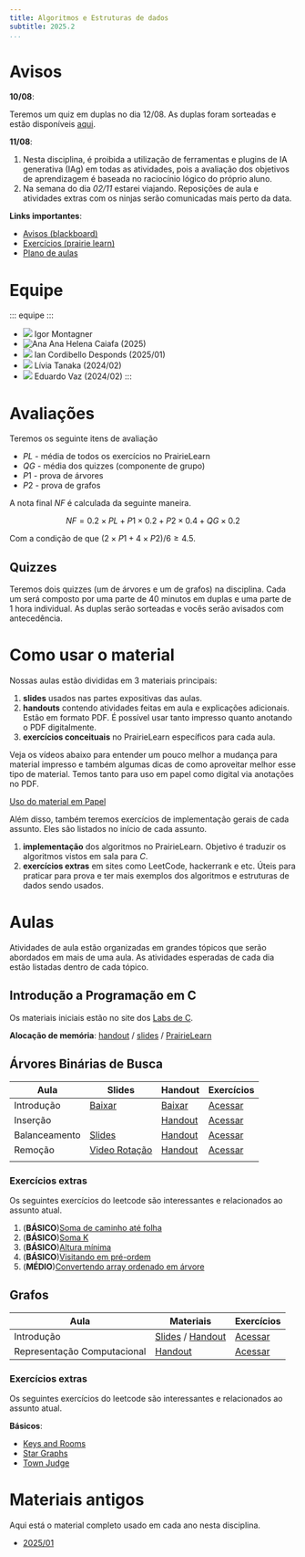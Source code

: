 ```yaml
---
title: Algoritmos e Estruturas de dados
subtitle: 2025.2
...
```


# Avisos

**10/08**:

Teremos um quiz em duplas no dia 12/08. As duplas foram sorteadas e estão disponíveis [aqui](grupos-quiz1.csv).

**11/08**:

1. Nesta disciplina, é proibida a utilização de ferramentas e plugins de IA generativa (IAg) em todas as atividades, pois a avaliação dos objetivos de aprendizagem é baseada no raciocínio lógico do próprio aluno.
2. Na semana do dia *02/11* estarei viajando. Reposições de aula e atividades extras com os ninjas serão comunicadas mais perto da data. 

**Links importantes**:

- [Avisos (blackboard)](https://insper.blackboard.com/ultra/courses/_49672_1/announcements)
- [Exercícios (prairie learn)](https://us.prairielearn.com/pl/course_instance/188746)
- [Plano de aulas](./plano-de-aulas.xlsx)

# Equipe

::: equipe :::
- ![](css/igor.png) Igor Montagner
- ![Ana](css/ana-helena.jpeg) Ana Helena Caiafa (2025)
- ![](css/ian.jpeg) Ian Cordibello Desponds (2025/01)
- ![](css/livia.jpg) Lívia Tanaka (2024/02)
- ![](css/vaz.jpg) Eduardo Vaz (2024/02)
:::


# Avaliações

Teremos os seguinte itens de avaliação

- $PL$ - média de todos os exercícios no PrairieLearn
- $QG$ - média dos quizzes (componente de grupo)
- $P1$ - prova de árvores 
- $P2$ - prova de grafos

A nota final $NF$ é calculada da seguinte maneira. 

$$
NF = 0.2 \times PL + P1 \times 0.2 + P2 \times 0.4 + QG \times 0.2 
$$

Com a condição de que $(2 \times P1 + 4 \times P2)/6 \geq 4.5$. 

## Quizzes

Teremos dois quizzes (um de árvores e um de grafos) na disciplina. Cada um será composto por uma parte de 40 minutos em duplas e uma parte de 1 hora individual. As duplas serão sorteadas e vocês serão avisados com antecedência. 

# Como usar o material

Nossas aulas estão divididas em 3 materiais principais:

1. **slides** usados nas partes expositivas das aulas. 
2. **handouts** contendo atividades feitas em aula e explicações adicionais. Estão em formato PDF. É possível usar tanto impresso quanto anotando o PDF digitalmente.
3. **exercícios conceituais** no PrairieLearn específicos para cada aula.

Veja os vídeos abaixo para entender um pouco melhor a mudança para material impresso e também algumas dicas de como aproveitar melhor esse tipo de material. Temos tanto para uso em papel como digital via anotações no PDF. 

<a class="button" href="https://youtu.be/8eoDvbbxYhE">Uso do material em Papel</a> <!-- <a class="button" href="#">Uso do material em PDF</a> -->

Além disso, também teremos exercícios de implementação gerais de cada assunto. Eles são listados no início de cada assunto.

1. **implementação** dos algoritmos no PrairieLearn. Objetivo é traduzir os algoritmos vistos em sala para *C*.
2. **exercícios extras** em sites como LeetCode, hackerrank e etc. Úteis para praticar para prova e ter mais exemplos dos algoritmos e estruturas de dados sendo usados. 


# Aulas

<center><object data="slides-inicio.pdf" width="400" height="300"></object></center>

Atividades de aula estão organizadas em grandes tópicos que serão abordados em mais de uma aula. As atividades esperadas de cada dia estão listadas dentro de cada tópico.

## Introdução a Programação em C

Os materiais iniciais estão no site dos [Labs de C](https://insper.github.io/Labs-de-C). 

**Alocação de memória**: [handout](01-c/handout.pdf) / [slides](01-c/slides.pdf) / [PrairieLearn][pl-malloc]

[pl-malloc]: https://us.prairielearn.com/pl/course_instance/188746/assessment/2569803



## Árvores Binárias de Busca

| Aula          | Slides                                        | Handout                                  | Exercícios                          |
|---------------|-----------------------------------------------|------------------------------------------|-------------------------------------|
| Introdução    | [Baixar](02-abb-intro/slides-intro.pdf)       | [Baixar](02-abb-intro/handout-intro.pdf) | [Acessar][exercicios-intro-abb]     |
| Inserção      |                                               | [Handout](03-abb-insere/handout.pdf)     | [Acessar][exercicios-insere-abb]    |
| Balanceamento | [Slides](04-abb-balance/slides.pdf)           | [Handout](04-abb-balance/handout.pdf)    | [Acessar][exercicios-balanceia-abb] |
| Remoção       | [Video Rotação](https://youtu.be/YzSuUj54Mo0) | [Handout](05-abb-remove/handout.pdf)     | [Acessar][exercicios-remove-abb]    |
|               |                                               |                                          |                                     |

[exercicios-intro-abb]: https://us.prairielearn.com/pl/course_instance/188746/assessment/2569795
[exercicios-insere-abb]: https://us.prairielearn.com/pl/course_instance/188746/assessment/2569794
[exercicios-balanceia-abb]: https://us.prairielearn.com/pl/course_instance/188746/assessment/2569793
[exercicios-remove-abb]: https://us.prairielearn.com/pl/course_instance/188746/assessment/2569796


### Exercícios extras

Os seguintes exercícios do leetcode são interessantes e relacionados ao assunto atual.

1. (**BÁSICO**)[Soma de caminho até folha](https://leetcode.com/problems/path-sum/)
2. (**BÁSICO**)[Soma K](https://leetcode.com/problems/two-sum-iv-input-is-a-bst/)
3. (**BÁSICO**)[Altura mínima](https://leetcode.com/problems/minimum-depth-of-binary-tree/)
4. (**BÁSICO**)[Visitando em pré-ordem](https://www.hackerrank.com/contests/2014-icpc-north-central-regional-north-america-practice/challenges/preorder-traversals)
5. (**MÉDIO**)[Convertendo array ordenado em árvore](https://leetcode.com/problems/convert-sorted-array-to-binary-search-tree/)


## Grafos


| Aula                                | Materiais                                                                         | Exercícios                                         |
| --                                  | ---                                                                               | ---                                                |
| Introdução                          | [Slides](06-grafos-intro/slides.pdf) / [Handout](06-grafos-intro/handout.pdf)     | [Acessar][exercicios-grafos-basicos]               |
| Representação Computacional         | [Handout](06-grafos-intro/handout-repr-computacional.pdf)                         | [Acessar][exercicios-grafos-repr]                  |
<!--
| Componentes conexos                 | [Slides](07-dfs/slides.pdf) / [Handout](07-dfs/handout.pdf)                                     |
| Caminhos mínimos                    | [Slides](08-bfs/slides.pdf) / [Handout](08-bfs/handout.pdf)                                     |
| Caminhos mínimos com pesos          | [Slides](09-dijkstra/slides.pdf) / [Handout](09-dijkstra/handout.pdf)                           |
-->

[exercicios-grafos-basicos]: https://us.prairielearn.com/pl/course_instance/188746/assessment/2569799
[exercicios-grafos-repr]: https://us.prairielearn.com/pl/course_instance/188746/assessment/2592464

### Exercícios extras

Os seguintes exercícios do leetcode são interessantes e relacionados ao assunto atual.

**Básicos**:

- [Keys and Rooms](https://leetcode.com/problems/keys-and-rooms/)
- [Star Graphs](https://leetcode.com/problems/find-center-of-star-graph/)
- [Town Judge](https://leetcode.com/problems/find-the-town-judge/)
<!--
**Busca em Profundidade**:

- [Course Schedule](https://leetcode.com/problems/course-schedule/description/)
- [Number of Islands](https://leetcode.com/problems/number-of-islands/description/)
- [Is graph bipartite](https://leetcode.com/problems/is-graph-bipartite/description/)

**Busca em Largura**:

- [Flood fill](https://leetcode.com/problems/flood-fill/description/)
- [Island perimeter](https://leetcode.com/problems/island-perimeter/description/)
- [01 Matrix](https://leetcode.com/problems/01-matrix/description/)

**Dijkstra**:

- [findTheCity](https://leetcode.com/problems/find-the-city-with-the-smallest-number-of-neighbors-at-a-threshold-distance/description/)
- [Network Delay](https://leetcode.com/problems/network-delay-time/description/)
-->

# Materiais antigos

Aqui está o material completo usado em cada ano nesta disciplina.

- [2025/01](old/2025-1.zip)
